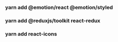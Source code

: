 ### yarn add @emotion/react @emotion/styled
### yarn add @reduxjs/toolkit react-redux
### yarn add react-icons